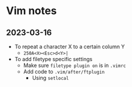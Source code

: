 # Vim notes

## 2023-03-16
- To repeat a character X to a certain column Y
  - `250A<X><Esc>d<Y>|`
- To add filetype specific settings
    - Make sure `filetype plugin on` is in `.vimrc`
    - Add code to `.vim/after/ftplugin`
        - Using `setlocal`
